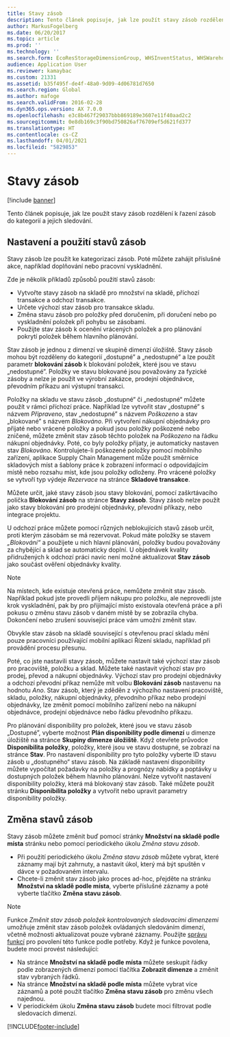```yaml
---
title: Stavy zásob
description: Tento článek popisuje, jak lze použít stavy zásob rozdělení k řazení zásob do kategorií a jejich sledování.
author: MarkusFogelberg
ms.date: 06/20/2017
ms.topic: article
ms.prod: ''
ms.technology: ''
ms.search.form: EcoResStorageDimensionGroup, WHSInventStatus, WHSWarehouseStatusChange
audience: Application User
ms.reviewer: kamaybac
ms.custom: 21331
ms.assetid: b35f495f-de4f-48a0-9d09-4d06781d7650
ms.search.region: Global
ms.author: mafoge
ms.search.validFrom: 2016-02-28
ms.dyn365.ops.version: AX 7.0.0
ms.openlocfilehash: e3c8b467f29037bbb869189e3607e11f40aad2c2
ms.sourcegitcommit: 0e8db169c3f90bd750826af76709ef5d621fd377
ms.translationtype: HT
ms.contentlocale: cs-CZ
ms.lasthandoff: 04/01/2021
ms.locfileid: "5829853"
---
```

# <a name="inventory-statuses"></a>Stavy zásob

[!include [banner](../includes/banner.md)]

Tento článek popisuje, jak lze použít stavy zásob rozdělení k řazení zásob do kategorií a jejich sledování.

## <a name="set-up-and-use-inventory-statuses"></a>Nastavení a použití stavů zásob

Stavy zásob lze použít ke kategorizaci zásob. Poté můžete zahájit příslušné akce, například doplňování nebo pracovní vyskladnění.

Zde je několik příkladů způsobů použití stavů zásob:

- Vytvořte stavy zásob na skladě pro množství na skladě, příchozí transakce a odchozí transakce.
- Určete výchozí stav zásob pro transakce skladu.
- Změna stavu zásob pro položky před doručením, při doručení nebo po vyskladnění položek při pohybu se zásobami.
- Použijte stav zásob k ocenění vrácených položek a pro plánování pokrytí položek během hlavního plánování.

Stav zásob je jednou z dimenzí ve skupině dimenzí úložiště. Stavy zásob mohou být rozděleny do kategorií „dostupné” a „nedostupné” a lze použít parametr **blokování zásob** k blokování položek, které jsou ve stavu „nedostupné”. Položky ve stavu blokované jsou považovány za fyzické zásoby a nelze je použít ve výrobní zakázce, prodejní objednávce, převodním příkazu ani výstupní transakci.

Položky na skladu ve stavu zásob „dostupné“ či „nedostupné“ můžete použít v rámci příchozí práce. Například lze vytvořit stav „dostupné” s názvem *Připraveno*, stav „nedostupné” s názvem *Poškozeno* a stav „blokované” s názvem *Blokováno*. Při vytvoření nákupní objednávky pro přijaté nebo vrácené položky a pokud jsou položky poškozené nebo zničené, můžete změnit stav zásob těchto položek na *Poškozeno* na řádku nákupní objednávky. Poté, co byly položky přijaty, je automaticky nastaven stav *Blokováno*. Kontrolujete-li poškozené položky pomocí mobilního zařízení, aplikace Supply Chain Management může použít směrnice skladových míst a šablony práce k zobrazení informací o odpovídajícím místě nebo rozsahu míst, kde jsou položky odloženy. Pro vrácené položky se vytvoří typ výdeje *Rezervace* na stránce **Skladové transakce**.

Můžete určit, jaké stavy zásob jsou stavy blokování, pomocí zaškrtávacího políčka **Blokování zásob** na stránce **Stavy zásob**. Stavy zásob nelze použít jako stavy blokování pro prodejní objednávky, převodní příkazy, nebo integrace projektu.

U odchozí práce můžete pomocí různých neblokujících stavů zásob určit, proti kterým zásobám se má rezervovat. Pokud máte položky se stavem *„Blokování“* a použijete u nich hlavní plánování, položky budou považovány za chybějící a sklad se automaticky doplní. U objednávek kvality přidružených k odchozí práci navíc není možné aktualizovat **Stav zásob** jako součást ověření objednávky kvality.

> [!NOTE]
> Na místech, kde existuje otevřená práce, nemůžete změnit stav zásob. Například pokud jste provedli příjem nákupu pro položku, ale neprovedli jste krok vyskladnění, pak by pro přijímající místo existovala otevřená práce a při pokusu o změnu stavu zásob v daném místě by se zobrazila chyba. Dokončení nebo zrušení související práce vám umožní změnit stav.
>
> Obvykle stav zásob na skladě související s otevřenou prací skladu mění pouze pracovníci používající mobilní aplikaci Řízení skladu, například při provádění procesu přesunu.

Poté, co jste nastavili stavy zásob, můžete nastavit také výchozí stav zásob pro pracoviště, položku a sklad. Můžete také nastavit výchozí stav pro prodej, převod a nákupní objednávky. Výchozí stav pro prodejní objednávky a odchozí převodní příkaz nemůže mít volbu **Blokování zásob** nastavenu na hodnotu *Ano*. Stav zásob, který je zděděn z výchozího nastavení pracoviště, skladu, položky, nákupní objednávky, převodního příkaz nebo prodejní objednávky, lze změnit pomocí mobilního zařízení nebo na nákupní objednávce, prodejní objednávce nebo řádku převodního příkazu.

Pro plánování disponibility pro položek, které jsou ve stavu zásob „Dostupné”, vyberte možnost **Plán disponibility podle dimenzí** u dimenze úložiště na stránce **Skupiny dimenze úložiště**. Když otevřete průvodce **Disponibilita položky**, položky, které jsou ve stavu dostupné, se zobrazí na stránce **Stav**. Pro nastavení disponibility pro tyto položky vyberte ID stavu zásob u „dostupného“ stavu zásob. Na základě nastavení disponibility můžete vypočítat požadavky na položky a prognózy nabídky a poptávky u dostupných položek během hlavního plánování. Nelze vytvořit nastavení disponibility položky, která má blokovaný stav zásob. Také můžete použít stránku **Disponibilita položky** a vytvořit nebo upravit parametry disponibility položky.

## <a name="change-inventory-statuses"></a>Změna stavů zásob

Stavy zásob můžete změnit buď pomocí stránky **Množství na skladě podle místa** stránku nebo pomocí periodického úkolu *Změna stavu zásob*.

- Při použití periodického úkolu *Změna stavu zásob* můžete vybrat, které záznamy mají být zahrnuty, a nastavit úkol, který má být spuštěn v dávce v požadovaném intervalu.
- Chcete-li změnit stav zásob jako proces ad-hoc, přejděte na stránku **Množství na skladě podle místa**, vyberte příslušné záznamy a poté vyberte tlačítko **Změna stavu zásob**.

> [!NOTE]
> Funkce *Změnit stav zásob položek kontrolovaných sledovacími dimenzemi* umožňuje změnit stav zásob položek ovládaných sledováním dimenzí, včetně možnosti aktualizovat pouze vybrané záznamy. Použijte [správu funkcí](../../fin-ops-core/fin-ops/get-started/feature-management/feature-management-overview.md) pro povolení této funkce podle potřeby. Když je funkce povolena, budete moci provést následující:
>
> - Na stránce **Množství na skladě podle místa** můžete seskupit řádky podle zobrazených dimenzí pomocí tlačítka **Zobrazit dimenze** a změnit stav vybraných řádků.
> - Na stránce **Množství na skladě podle místa** můžete vybrat více záznamů a poté použít tlačítko **Změna stavu zásob** pro změnu všech najednou.
> - V periodickém úkolu **Změna stavu zásob** budete moci filtrovat podle sledovacích dimenzí.


[!INCLUDE[footer-include](../../includes/footer-banner.md)]
